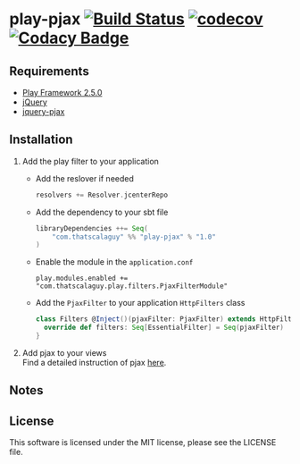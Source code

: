 # play-pjax [![Build Status](https://travis-ci.org/ThatScalaGuy/play-pjax.svg?branch=master)](https://travis-ci.org/ThatScalaGuy/play-pjax) [![codecov](https://codecov.io/gh/ThatScalaGuy/play-pjax/branch/master/graph/badge.svg)](https://codecov.io/gh/ThatScalaGuy/play-pjax) [![Codacy Badge](https://api.codacy.com/project/badge/Grade/480e6b888e2b42009722fe95a200b261)](https://www.codacy.com/app/sven-herrmann/play-pjax?utm_source=github.com&amp;utm_medium=referral&amp;utm_content=ThatScalaGuy/play-pjax&amp;utm_campaign=Badge_Grade)


## Requirements

* [Play Framework 2.5.0](https://github.com/playframework/playframework)    
* [jQuery](https://github.com/jquery/jquery)
* [jquery-pjax](https://github.com/defunkt/jquery-pjax)

## Installation

1. Add the play filter to your application

    * Add the reslover if needed</br>

        ``` scala 
        resolvers += Resolver.jcenterRepo
        ```

    * Add the dependency to your sbt file</br>

        ``` scala
        libraryDependencies ++= Seq(
            "com.thatscalaguy" %% "play-pjax" % "1.0"
        )
        ```

    * Enable the module in the `application.conf`</br>

        ```
        play.modules.enabled += "com.thatscalaguy.play.filters.PjaxFilterModule"
        ```

    * Add the `PjaxFilter` to your application `HttpFilters` class</br>

        ``` scala
        class Filters @Inject()(pjaxFilter: PjaxFilter) extends HttpFilters {
          override def filters: Seq[EssentialFilter] = Seq(pjaxFilter)
        }
        ```


2. Add pjax to your views</br>
   Find a detailed instruction of pjax [here](https://github.com/defunkt/jquery-pjax#overview).

## Notes

## License

This software is licensed under the MIT license, please see the LICENSE file. 
